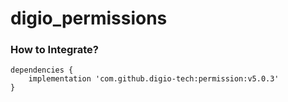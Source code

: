 # digio_permissions
### **How to Integrate?**

```
dependencies {
    implementation 'com.github.digio-tech:permission:v5.0.3'
}
```
